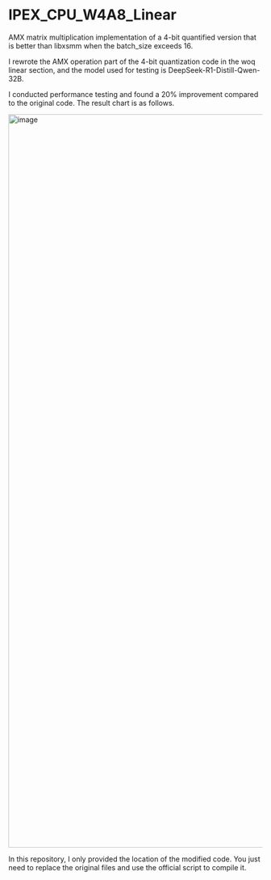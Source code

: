 # IPEX_CPU_W4A8_Linear
AMX matrix multiplication implementation of a 4-bit quantified version that is better than libxsmm when the batch_size exceeds 16.

I rewrote the AMX operation part of the 4-bit quantization code in the woq linear section, and the model used for testing is DeepSeek-R1-Distill-Qwen-32B.

I conducted performance testing and found a 20% improvement compared to the original code. The result chart is as follows.

<img width="1929" height="1452" alt="image" src="https://github.com/user-attachments/assets/54288ec5-f1c0-4206-aa36-20d0bb7c1c8b" />

In this repository, I only provided the location of the modified code. You just need to replace the original files and use the official script to compile it.
